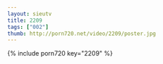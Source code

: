 ```yaml
--- 
layout: sieutv
title: 2209
tags: ["002"]
thumb: http://porn720.net/video/2209/poster.jpg
---
```

{% include porn720 key="2209" %} 
